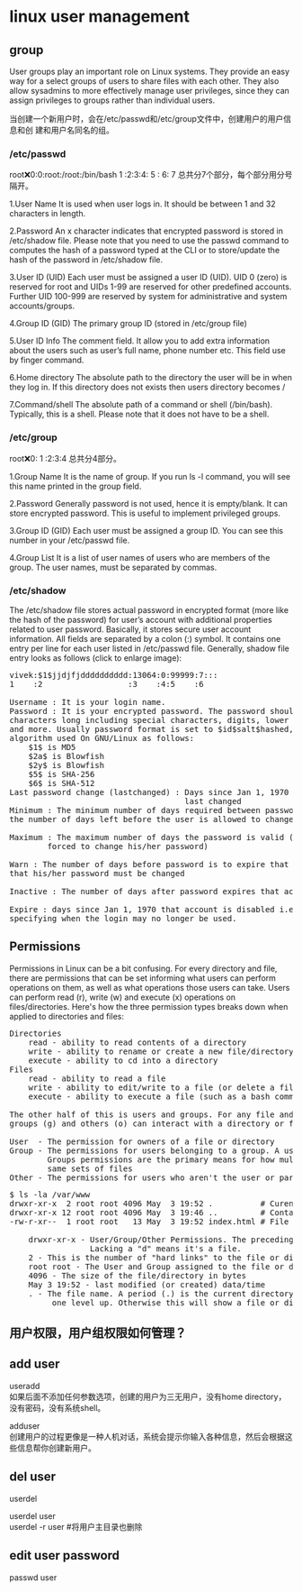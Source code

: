 # linux user management     

## group
User groups play an important role on Linux systems. They provide an easy way
for a select groups of users to share files with each other. They also allow
sysadmins to more effectively manage user privileges, since they can assign
privileges to groups rather than individual users.

当创建一个新用户时，会在/etc/passwd和/etc/group文件中，创建用户的用户信息和创
建和用户名同名的组。  

### /etc/passwd

root:x:0:0:root:/root:/bin/bash
1   :2:3:4:  5 :    6:    7
总共分7个部分，每个部分用分号隔开。

1.User Name 
It is used when user logs in. It should be between 1 and 32 characters in
length.

2.Password
An x character indicates that encrypted password is stored in
/etc/shadow file. Please note that you need to use the passwd command to
computes the hash of a password typed at the CLI or to store/update the hash
of the password in /etc/shadow file.

3.User ID (UID)
Each user must be assigned a user ID (UID). UID 0 (zero) is
reserved for root and UIDs 1-99 are reserved for other
predefined accounts. Further UID 100-999 are
reserved by system for administrative and system accounts/groups.

4.Group ID (GID)
The primary group ID (stored in /etc/group file)

5.User ID Info
The comment field. It allow you to add extra information about
the users such as user’s full name, phone number etc. This field use by finger
command.

6.Home directory
The absolute path to the directory the user will be in when
they log in. If this directory does not exists then users directory becomes /

7.Command/shell
The absolute path of a command or shell (/bin/bash).
Typically, this is a shell. Please note that it does not have to be a shell.

### /etc/group

root:x:0:
1   :2:3:4
总共分4部分。

1.Group Name
It is the name of group. If you run ls -l command, you will see
this name printed in the group field.

2.Password
Generally password is not used, hence it is empty/blank. It can
store encrypted password. This is useful to implement privileged groups.

3.Group ID (GID)
Each user must be assigned a group ID. You can see this
number in your /etc/passwd file.

4.Group List
It is a list of user names of users who are members of the
group. The user names, must be separated by commas.

### /etc/shadow
The /etc/shadow file stores actual password in encrypted format (more like the
hash of the password) for user’s account with additional properties
related to user password. Basically, it stores secure user account
information. All fields are separated by a colon (:) symbol. It contains one
entry per line for each user listed in /etc/passwd file. Generally, shadow
file entry looks as follows (click to enlarge image):

<pre>
vivek:$1$jjdjfjdddddddddd:13064:0:99999:7:::
1    :2                  :3    :4:5    :6

Username : It is your login name.
Password : It is your encrypted password. The password should be minimum 8-12
characters long including special characters, digits, lower case alphabetic
and more. Usually password format is set to $id$salt$hashed, The $id is the
algorithm used On GNU/Linux as follows:
    $1$ is MD5
	$2a$ is Blowfish
	$2y$ is Blowfish
	$5$ is SHA-256
	$6$ is SHA-512
Last password change (lastchanged) : Days since Jan 1, 1970 that password was
									 last changed
Minimum : The minimum number of days required between password changes i.e.
the number of days left before the user is allowed to change his/her password

Maximum : The maximum number of days the password is valid (after that user is
		forced to change his/her password)

Warn : The number of days before password is to expire that user is warned
that his/her password must be changed

Inactive : The number of days after password expires that account is disabled

Expire : days since Jan 1, 1970 that account is disabled i.e. an absolute date
specifying when the login may no longer be used.
</pre>

## Permissions
Permissions in Linux can be a bit confusing. For every directory and file,
there are permissions that can be set informing what users can
perform operations on them, as well as what operations those users
can take.
Users can perform read (r), write (w) and execute (x) operations on
files/directories. Here's how the three permission types breaks down when
applied to directories and files:

<pre>
Directories
    read - ability to read contents of a directory
    write - ability to rename or create a new file/directory within a directory (or delete a directory)
    execute - ability to cd into a directory
Files
    read - ability to read a file
    write - ability to edit/write to a file (or delete a file)
    execute - ability to execute a file (such as a bash command)

The other half of this is users and groups. For any file and directory, we can define how users (u), 
groups (g) and others (o) can interact with a directory or file. Here's how that breaks down:

User  - The permission for owners of a file or directory
Group - The permissions for users belonging to a group. A user can be part of one or more groups. 
		Groups permissions are the primary means for how multiple users can read, write or execute the 
		same sets of files
Other - The permissions for users who aren't the user or part of a group assigned to a file or directory
</pre>

<pre>
$ ls -la /var/www
drwxr-xr-x  2 root root 4096 May  3 19:52 .          # Curent Directory
drwxr-xr-x 12 root root 4096 May  3 19:46 ..         # Containing Directory
-rw-r-xr--  1 root root   13 May  3 19:52 index.html # File in this Directory

    drwxr-xr-x - User/Group/Other Permissions. The preceding "d" denotes this as a directory. 
                 Lacking a "d" means it's a file.
    2 - This is the number of "hard links" to the file or directory
    root root - The User and Group assigned to the file or directory
    4096 - The size of the file/directory in bytes
    May 3 19:52 - last modified (or created) data/time
    . - The file name. A period (.) is the current directory. Two periods (..) is the directory
         one level up. Otherwise this will show a file or directory name.
</pre>

## 用户权限，用户组权限如何管理？

    
## add user    
useradd     
如果后面不添加任何参数选项，创建的用户为三无用户，没有home directory，没有密码，没有系统shell。    
    
adduser    
创建用户的过程更像是一种人机对话，系统会提示你输入各种信息，然后会根据这些信息帮你创建新用户。    
    
## del user    
userdel    
    
userdel user    
userdel -r user  #将用户主目录也删除     
    
    
## edit user password    
passwd  user    
